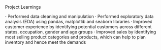 Project Learnings

· Performed data cleaning and manipulation
· Performed exploratory data analysis (EDA) using
pandas, matplotlib and seaborn libraries
· Improved customer experience by identifying
potential customers across different states,
occupation, gender and age groups
· Improved sales by identifying most selling
product categories and products, which can help
to plan inventory and hence meet the demands
